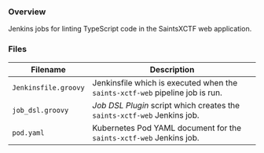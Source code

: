 ### Overview

Jenkins jobs for linting TypeScript code in the SaintsXCTF web application.

### Files

| Filename                  | Description                                                                           |
|---------------------------|---------------------------------------------------------------------------------------|
| `Jenkinsfile.groovy`      | Jenkinsfile which is executed when the `saints-xctf-web` pipeline job is run.         |
| `job_dsl.groovy`          | *Job DSL Plugin* script which creates the `saints-xctf-web` Jenkins job.              |
| `pod.yaml`                | Kubernetes Pod YAML document for the `saints-xctf-web` Jenkins job.                   |
